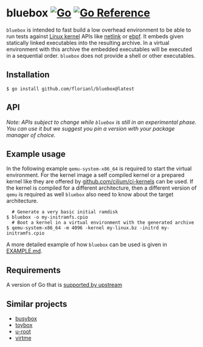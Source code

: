 bluebox [![Go](https://github.com/florianl/bluebox/actions/workflows/tests.yml/badge.svg?branch=main)](https://github.com/florianl/bluebox/actions/workflows/tests.yml) [![Go Reference](https://pkg.go.dev/badge/github.com/florianl/bluebox.svg)](https://pkg.go.dev/github.com/florianl/bluebox)
=======

`bluebox` is intended to fast build a low overhead environment to be able to run tests against [Linux kernel](https://kernel.org/) APIs like [netlink](https://man7.org/linux/man-pages/man7/netlink.7.html) or [ebpf](https://man7.org/linux/man-pages/man2/bpf.2.html). It embeds given statically linked executables into the resulting archive. In a virtual environment with this archive the embedded executables will be executed in a sequential order.
`bluebox` does not provide a shell or other executables.

## Installation

```
$ go install github.com/florianl/bluebox@latest
```

## API

_Note: APIs subject to change while `bluebox` is still in an experimental phase. You can use it but we suggest you pin a version with your package manager of choice._

## Example usage

In the following example `qemu-system-x86_64` is required to start the virtual environment. For the kernel image a self compiled kernel or a prepared kernel like they are offered by [github.com/cilium/ci-kernels](https://github.com/cilium/ci-kernels) can be used. If the kernel is compiled for a different architecture, then a different version of `qemu` is required as well `bluebox` also need to know about the target architecture.

```
  # Generate a very basic initial ramdisk
$ bluebox -o my-initramfs.cpio
  # Boot a kernel in a virtual environment with the generated archive
$ qemu-system-x86_64 -m 4096 -kernel my-linux.bz -initrd my-initramfs.cpio
```

A more detailed example of how `bluebox` can be used is given in [EXAMPLE.md](https://github.com/florianl/bluebox/blob/main/EXAMPLE.md).

## Requirements

A version of Go that is [supported by upstream](https://golang.org/doc/devel/release.html#policy)

## Similar projects

- [busybox](https://www.busybox.net)
- [toybox](https://landley.net/toybox/)
- [u-root](https://github.com/u-root/u-root)
- [virtme](https://git.kernel.org/pub/scm/utils/kernel/virtme/virtme.git/)

